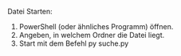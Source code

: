 Datei Starten:
1. PowerShell (oder ähnliches Programm) öffnen.
2. Angeben, in welchem Ordner die Datei liegt.
3. Start mit dem Befehl py suche.py
